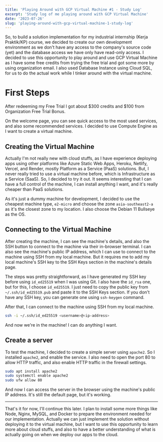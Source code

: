 ```yaml
---
title: 'Playing Around with GCP Virtual Machine #1 - Study Log'
excerpt: 'Study log of me playing around with GCP Virtual Machine'
date: '2023-07-26'
slug: 'playing-around-with-gcp-virtual-machine-1-study-log'
---
```


So, to build a solution implementation for my industrial internship (Kerja Praktik/KP) course, we decided to create our own development environment as we don't have any access to the company's source code (yet) and the database access we have only have read-only access. I decided to use this opportunity to play around and use GCP Virtual Machine as I have some free credits from trying the free trial and got some more by using organization email. I also used Database Instance using Cloud SQL, for us to do the actual work while I tinker around with the virtual machine.

# First Steps

After redeeming my Free Trial I got about $300 credits and $100 from Organization Free Trial Bonus.

On the welcome page, you can see quick access to the most used services, and also some recommended services. I decided to use Compute Engine as I want to create a virtual machine.

## Creating the Virtual Machine

Actually I'm not really new with cloud stuffs, as I have experience deploying apps using other platforms like Azure Static Web Apps, Heroku, Netlify, Vercel, and Render, mostly Platform as a Service (PaaS) solutions. But, I never really tried to use a virtual machine before, which is Infrastructure as a Service (SaaS). So, I decided to try it out. It seems interesting that I can have a full control of the machine, I can install anything I want, and it's really cheaper than PaaS solutions.

As it's just a dummy machine for development, I decided to use the cheapest machine type, `e2-micro` and choose the zone `asia-southeast2-a` as it's the closest zone to my location. I also choose the Debian 11 Bullseye as the OS.

## Connecting to the Virtual Machine

After creating the machine, I can see the machine's details, and also the SSH button to connect to the machine via their in-browser terminal. I can also see the machine's public IP address, which I can use to connect to the machine using SSH from my local machine. But it requires me to add my local machine's SSH key to the SSH Keys section in the machine's details page.

The steps was pretty straightforward, as I have generated my SSH key before using `id_ed25519` when I was using Git. I also have the `id_rsa` one, but for this, I choose `id_ed25519`. I just need to copy the public key from `~/.ssh/id_ed25519.pub` and paste it to the SSH Keys section. If you don't have any SSH key, you can generate one using `ssh-keygen` command.

After that, I can connect to the machine using SSH from my local machine.

```sh
ssh -i ~/.ssh/id_ed25519 <username>@<ip-address>
```

And now we're in the machine! I can do anything I want.

## Create a server

To test the machine, I decided to create a simple server using `apache2`. So I installed `apache2`, and enable the service. I also need to open the port 80 to allow HTTP traffic, and also enable HTTP traffic in the firewall settings.

```sh
sudo apt install apache2
sudo systemctl enable apache2
sudo ufw allow 80
```

And now I can access the server in the browser using the machine's public IP address. It's still the default page, but it's working.

---

That's it for now, I'll continue this later. I plan to install some more things like Node, Nginx, MySQL, and Docker to prepare the environment needed for our implementation. Actually we can just implement the solution without deploying it to the virtual machine, but I want to use this opportunity to learn more about cloud stuffs, and also to have a better understanding of what is actually going on when we deploy our apps to the cloud.